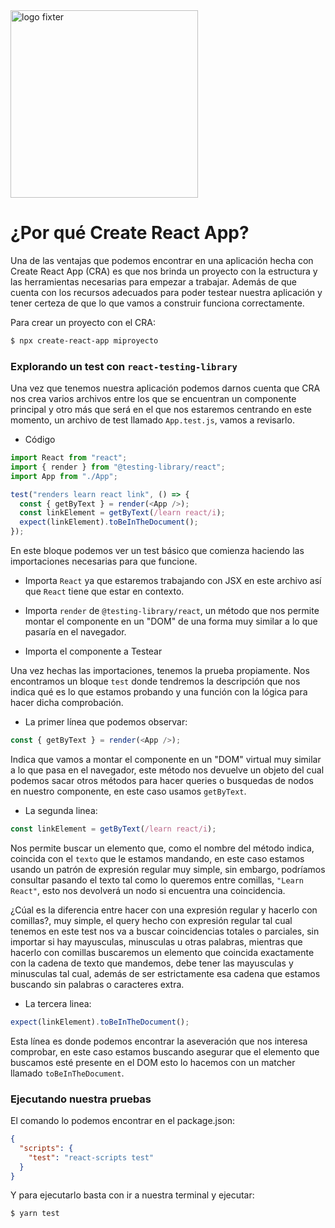 <img alt="logo fixter" width="300" src="https://fixter.camp/static/media/geek_completo.7e1e87a7.png" />

# ¿Por qué Create React App?

Una de las ventajas que podemos encontrar en una aplicación hecha con Create React App (CRA) es que nos brinda un proyecto con la estructura y las herramientas necesarias para empezar a trabajar. Además de que cuenta con los recursos adecuados para poder testear nuestra aplicación y tener certeza de que lo que vamos a construir funciona correctamente.

Para crear un proyecto con el CRA:

```bash
$ npx create-react-app miproyecto
```

### Explorando un test con `react-testing-library`

Una vez que tenemos nuestra aplicación podemos darnos cuenta que CRA nos crea varios archivos entre los que se encuentran un componente principal y otro más que será en el que nos estaremos centrando en este momento, un archivo de test llamado `App.test.js`, vamos a revisarlo.

- Código

```js
import React from "react";
import { render } from "@testing-library/react";
import App from "./App";

test("renders learn react link", () => {
  const { getByText } = render(<App />);
  const linkElement = getByText(/learn react/i);
  expect(linkElement).toBeInTheDocument();
});
```

En este bloque podemos ver un test básico que comienza haciendo las importaciones necesarias para que funcione.

- Importa `React` ya que estaremos trabajando con JSX en este archivo así que `React` tiene que estar en contexto.

- Importa `render` de `@testing-library/react`, un método que nos permite montar el componente en un "DOM" de una forma muy similar a lo que pasaría en el navegador.

- Importa el componente a Testear

Una vez hechas las importaciones, tenemos la prueba propiamente. Nos encontramos un bloque `test` donde tendremos la descripción que nos indica qué es lo que estamos probando y una función con la lógica para hacer dicha comprobación.

- La primer línea que podemos observar:

```js
const { getByText } = render(<App />);
```

Indica que vamos a montar el componente en un "DOM" virtual muy similar a lo que pasa en el navegador, este método nos devuelve un objeto del cual podemos sacar otros métodos para hacer queries o busquedas de nodos en nuestro componente, en este caso usamos `getByText`.

- La segunda linea:

```js
const linkElement = getByText(/learn react/i);
```

Nos permite buscar un elemento que, como el nombre del método indica, coincida con el `texto` que le estamos mandando, en este caso estamos usando un patrón de expresión regular muy simple, sin embargo, podríamos consultar pasando el texto tal como lo queremos entre comillas, `"Learn React"`, esto nos devolverá un nodo si encuentra una coincidencia.

¿Cúal es la diferencia entre hacer con una expresión regular y hacerlo con comillas?, muy simple, el query hecho con expresión regular tal cual tenemos en este test nos va a buscar coincidencias totales o parciales, sin importar si hay mayusculas, minusculas u otras palabras, mientras que hacerlo con comillas buscaremos un elemento que coincida exactamente con la cadena de texto que mandemos, debe tener las mayusculas y minusculas tal cual, además de ser estrictamente esa cadena que estamos buscando sin palabras o caracteres extra.

- La tercera linea:

```js
expect(linkElement).toBeInTheDocument();
```

Esta línea es donde podemos encontrar la aseveración que nos interesa comprobar, en este caso estamos buscando asegurar que el elemento que buscamos esté presente en el DOM esto lo hacemos con un matcher llamado `toBeInTheDocument`.

### Ejecutando nuestra pruebas

El comando lo podemos encontrar en el package.json:

```json
{
  "scripts": {
    "test": "react-scripts test"
  }
}
```

Y para ejecutarlo basta con ir a nuestra terminal y ejecutar:

```bash
$ yarn test
```
